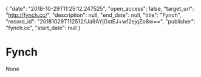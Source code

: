 {
  "date": "2018-10-29T11:25:12.247525", 
  "open_access": false, 
  "target_url": "http://fynch.cc/", 
  "description": null, 
  "end_date": null, 
  "title": "Fynch", 
  "record_id": "20181029T112512/Ua9AYjGstEJ+wf2ejqZo8w==", 
  "publisher": "fynch.cc", 
  "start_date": null
}

# Fynch

None